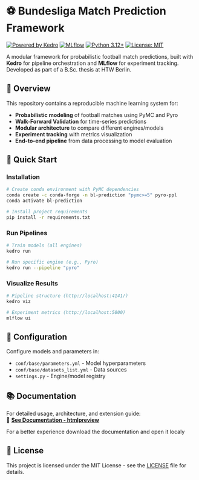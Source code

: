 # ⚽ Bundesliga Match Prediction Framework

[![Powered by Kedro](https://img.shields.io/badge/powered_by-kedro-ffc900?logo=kedro)](https://kedro.org)
[![MLflow](https://img.shields.io/badge/tracking-mlflow-%23d36135)](https://mlflow.org)
[![Python 3.12+](https://img.shields.io/badge/python-3.12%2B-blue)](https://www.python.org)
[![License: MIT](https://img.shields.io/badge/license-MIT-yellow)](LICENSE)

A modular framework for probabilistic football match predictions, built with **Kedro** for pipeline orchestration and **MLflow** for experiment tracking. Developed as part of a B.Sc. thesis at HTW Berlin.


## 📖 Overview

This repository contains a reproducible machine learning system for:
- **Probabilistic modeling** of football matches using PyMC and Pyro
- **Walk-Forward Validation** for time-series predictions
- **Modular architecture** to compare different engines/models
- **Experiment tracking** with metrics visualization
- **End-to-end pipeline** from data processing to model evaluation

## 🚀 Quick Start

### Installation
```bash
# Create conda environment with PyMC dependencies
conda create -c conda-forge -n bl-prediction "pymc>=5" pyro-ppl
conda activate bl-prediction

# Install project requirements
pip install -r requirements.txt
```

### Run Pipelines
```bash
# Train models (all engines)
kedro run

# Run specific engine (e.g., Pyro)
kedro run --pipeline "pyro"
```

### Visualize Results
```bash
# Pipeline structure (http://localhost:4141/)
kedro viz

# Experiment metrics (http://localhost:5000)
mlflow ui
```

## 🔧 Configuration
Configure models and parameters in:
- `conf/base/parameters.yml` - Model hyperparameters
- `conf/base/datasets_list.yml` - Data sources
- `settings.py` - Engine/model registry

## 📚 Documentation
For detailed usage, architecture, and extension guide:  
📘 **[See Documentation - htmlpreview](http://htmlpreview.github.io/?https://github.com/bf-malefiz/ba_env/blob/main/bundesliga/docs/build/html/index.html)**

For a better experience download the documentation and open it localy

## 📜 License
This project is licensed under the MIT License - see the [LICENSE](bundesliga/docs/build/html/license.html) file for details.
